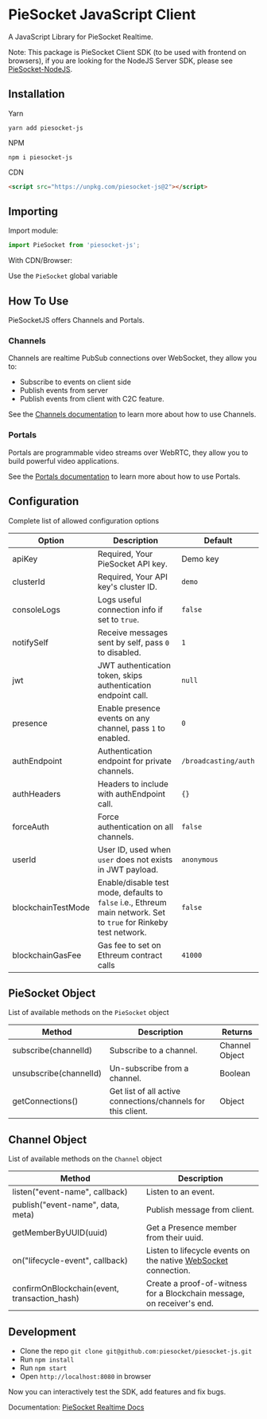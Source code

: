 # PieSocket JavaScript Client

A JavaScript Library for PieSocket Realtime.

Note: This package is PieSocket Client SDK (to be used with frontend on browsers), if you are looking for the NodeJS Server SDK, please see [PieSocket-NodeJS](https://github.com/piesocket/piesocket-nodejs).

## Installation

Yarn
```
yarn add piesocket-js
```

NPM
```
npm i piesocket-js
```

CDN
```html
<script src="https://unpkg.com/piesocket-js@2"></script>
```

## Importing

Import module:

```javascript
import PieSocket from 'piesocket-js';
```

With CDN/Browser:


Use the `PieSocket` global variable


## How To Use
PieSocketJS offers Channels and Portals.

### Channels
Channels are realtime PubSub connections over WebSocket, they allow you to:

- Subscribe to events on client side
- Publish events from server
- Publish events from client with C2C feature.


See the [Channels documentation](https://www.piesocket.com/docs/3.0/channels) to learn more about how to use Channels.

### Portals
Portals are programmable video streams over WebRTC, they allow you to build powerful video applications.

See the [Portals documentation](https://www.piesocket.com/docs/3.0/portals) to learn more about how to use Portals.

## Configuration
Complete list of allowed configuration options

| Option                | Description                                     | Default  |
| ----------------------------- | ----------------------------------------------------------------------------- | -------------- |
| apiKey             | Required, Your PieSocket API key.                |  Demo key |
| clusterId          | Required, Your API key's cluster ID.                       |  `demo` |
| consoleLogs        | Logs useful connection info if set to `true`.                       |  `false` |
| notifySelf        | Receive messages sent by self, pass `0` to disabled.                        |  `1` |
| jwt        | JWT authentication token, skips authentication endpoint call.                        |  `null` |
| presence        | Enable presence events on any channel, pass `1` to enabled.                     |  `0` |
| authEndpoint        | Authentication endpoint for private channels.                     |  `/broadcasting/auth` |
| authHeaders        | Headers to include with authEndpoint call.                   |  `{}` |
| forceAuth        | Force authentication on all channels.                    |  `false` |
| userId        | User ID, used when `user` does not exists in JWT payload.     |  `anonymous` |
| blockchainTestMode        | Enable/disable test mode, defaults to `false` i.e., Ethreum main network. Set to `true` for Rinkeby test network.     |  `false` |
| blockchainGasFee        | Gas fee to set on Ethreum contract calls     |  `41000` |


## PieSocket Object
List of available methods on the `PieSocket` object

| Method                | Description                                     | Returns  |
| ----------------------------- | ----------------------------------------------------------------------------- | -------------- |
| subscribe(channelId)    | Subscribe to a channel.                       |  Channel Object |
| unsubscribe(channelId)  | Un-subscribe from a channel.                  |  Boolean |
| getConnections()        | Get list of all active connections/channels for this client. | Object |


## Channel Object
List of available methods on the `Channel` object

| Method                | Description                                     
| ----------------------------- | ----------------------------------------------------------------------------- 
| listen("event-name", callback)    | Listen to an event.           
| publish("event-name", data, meta)  | Publish message from client.         
| getMemberByUUID(uuid)  | Get a Presence member from their uuid.         
| on("lifecycle-event", callback)        | Listen to lifecycle events on the native [WebSocket](https://developer.mozilla.org/en-US/docs/Web/API/WebSockets_API) connection.
| confirmOnBlockchain(event, transaction_hash)        | Create a proof-of-witness for a Blockchain message, on receiver's end.



## Development
- Clone the repo `git clone git@github.com:piesocket/piesocket-js.git`
- Run `npm install`
- Run `npm start`
- Open `http://localhost:8080` in browser

Now you can interactively test the SDK, add features and fix bugs.


Documentation: [PieSocket Realtime Docs](https://piesocket.com/docs)